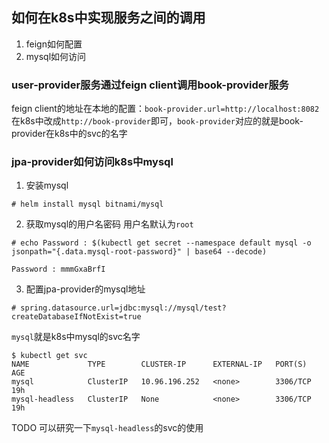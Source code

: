 ## 如何在k8s中实现服务之间的调用
1. feign如何配置
2. mysql如何访问

### user-provider服务通过feign client调用book-provider服务
feign client的地址在本地的配置：`book-provider.url=http://localhost:8082`
在k8s中改成`http://book-provider`即可，`book-provider`对应的就是book-provider在k8s中的svc的名字



### jpa-provider如何访问k8s中mysql
1. 安装mysql
```shell
# helm install mysql bitnami/mysql

```

2. 获取mysql的用户名密码
用户名默认为`root`
```shell
# echo Password : $(kubectl get secret --namespace default mysql -o jsonpath="{.data.mysql-root-password}" | base64 --decode)

Password : mmmGxaBrfI

```

3. 配置jpa-provider的mysql地址
```shell
# spring.datasource.url=jdbc:mysql://mysql/test?createDatabaseIfNotExist=true
```
`mysql`就是k8s中mysql的svc名字

```
$ kubectl get svc
NAME             TYPE        CLUSTER-IP      EXTERNAL-IP   PORT(S)        AGE
mysql            ClusterIP   10.96.196.252   <none>        3306/TCP       19h
mysql-headless   ClusterIP   None            <none>        3306/TCP       19h
```

TODO
可以研究一下`mysql-headless`的svc的使用
